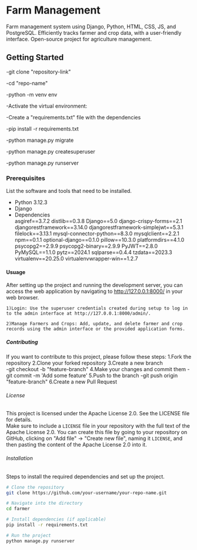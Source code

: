 # Farm Management
Farm management system using Django, Python, HTML, CSS, JS, and PostgreSQL. Efficiently tracks farmer and crop data, with a user-friendly interface. Open-source project for agriculture management.

## Getting Started

 -git clone "repository-link"

 -cd "repo-name"

 -python -m venv env

 -Activate the virtual environment:

 -Create a "requirements.txt" file with the dependencies 

 -pip install -r requirements.txt

 -python manage.py migrate

 -python manage.py createsuperuser

 -python manage.py runserver


### Prerequisites
List the software and tools that need to be installed.

- Python 3.12.3
- Django
- Dependencies  
        asgiref==3.7.2
        distlib==0.3.8
        Django==5.0
        django-crispy-forms==2.1
        djangorestframework==3.14.0
        djangorestframework-simplejwt==5.3.1
        filelock==3.13.1
        mysql-connector-python==8.3.0
        mysqlclient==2.2.1
        npm==0.1.1
        optional-django==0.1.0
        pillow==10.3.0
        platformdirs==4.1.0
        psycopg2==2.9.9
        psycopg2-binary==2.9.9
        PyJWT==2.8.0
        PyMySQL==1.1.0
        pytz==2024.1
        sqlparse==0.4.4
        tzdata==2023.3
        virtualenv==20.25.0
        virtualenvwrapper-win==1.2.7


#### Usuage
After setting up the project and running the development server, you can access the web application by navigating to http://127.0.0.1:8000/ in your web browser.

    1)Login: Use the superuser credentials created during setup to log in to the admin interface at http://127.0.0.1:8000/admin/.

    2)Manage Farmers and Crops: Add, update, and delete farmer and crop records using the admin interface or the provided application forms.

##### Contributing
If you want to contribute to this project, please follow these steps:
1.Fork the repository
2.Clone your forked repository
3.Create a new branch           
            -git checkout -b "feature-branch"
4.Make your changes and commit them
            -git commit -m 'Add some feature'
5.Push to the branch
            -git push origin "feature-branch"
6.Create a new Pull Request

###### License
This project is licensed under the Apache License 2.0. See the LICENSE file for details.     
    Make sure to include a `LICENSE` file in your repository with the full text of the Apache License 2.0. You can create this file by going to your repository on GitHub, clicking on "Add file" -> "Create new file", naming it `LICENSE`, and then pasting the content of the Apache License 2.0 into it.

###### Installation
Steps to install the required dependencies and set up the project.

```bash
# Clone the repository
git clone https://github.com/your-username/your-repo-name.git

# Navigate into the directory
cd farmer

# Install dependencies (if applicable)
pip install -r requirements.txt

# Run the project
python manage.py runserver


